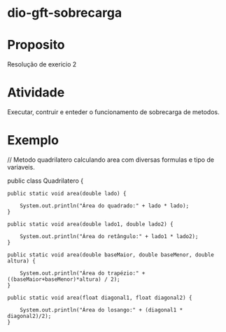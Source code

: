 # dio-gft-sobrecarga

# Proposito
Resolução de exericio 2 

# Atividade
Executar, contruir e enteder o funcionamento de sobrecarga de metodos.

# Exemplo

// Metodo quadrilatero calculando area com diversas formulas e tipo de variaveis.

public class Quadrilatero {

    public static void area(double lado) {

        System.out.println("Área do quadrado:" + lado * lado);
    }

    public static void area(double lado1, double lado2) {

        System.out.println("Área do retângulo:" + lado1 * lado2);
    }

    public static void area(double baseMaior, double baseMenor, double altura) {

        System.out.println("Área do trapézio:" + ((baseMaior+baseMenor)*altura) / 2);
    }

    public static void area(float diagonal1, float diagonal2) {

        System.out.println("Área do losango:" + (diagonal1 * diagonal2)/2);
    }

